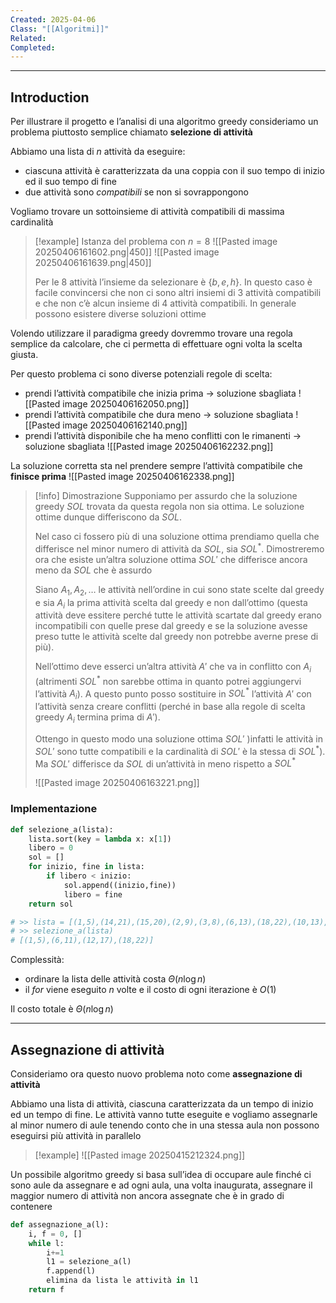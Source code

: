 ```yaml
---
Created: 2025-04-06
Class: "[[Algoritmi]]"
Related: 
Completed:
---
```

---
## Introduction
Per illustrare il progetto e l’analisi di una algoritmo greedy consideriamo un problema piuttosto semplice chiamato **selezione di attività**

Abbiamo una lista di $n$ attività da eseguire:
- ciascuna attività è caratterizzata da una coppia con il suo tempo di inizio ed il suo tempo di fine
- due attività sono *compatibili* se non si sovrappongono

Vogliamo trovare un sottoinsieme di attività compatibili di massima cardinalità

>[!example]
>Istanza del problema con $n=8$
>![[Pasted image 20250406161602.png|450]]
>![[Pasted image 20250406161639.png|450]]
>
>Per le $8$ attività l’insieme da selezionare è $\{b,e,h\}$. In questo caso è facile convincersi che non ci sono altri insiemi di $3$ attività compatibili e che non c’è alcun insieme di $4$ attività compatibili. In generale possono esistere diverse soluzioni ottime

Volendo utilizzare il paradigma greedy dovremmo trovare una regola semplice da calcolare, che ci permetta di effettuare ogni volta la scelta giusta.

Per questo problema ci sono diverse potenziali regole di scelta:
- prendi l’attività compatibile che inizia prima → soluzione sbagliata
	![[Pasted image 20250406162050.png]]
- prendi l’attività compatibile che dura meno → soluzione sbagliata
	![[Pasted image 20250406162140.png]]
- prendi l’attività disponibile che ha meno conflitti con le rimanenti → soluzione sbagliata
	![[Pasted image 20250406162232.png]]

La soluzione corretta sta nel prendere sempre l’attività compatibile che **finisce prima**
![[Pasted image 20250406162338.png]]

>[!info] Dimostrazione
>Supponiamo per assurdo che la soluzione greedy $SOL$ trovata da questa regola non sia ottima. Le soluzione ottime dunque differiscono da $SOL$.
>
>Nel caso ci fossero più di una soluzione ottima prendiamo quella che differisce nel minor numero di attività da $SOL$, sia $SOL^*$. Dimostreremo ora che esiste un’altra soluzione ottima $SOL'$ che differisce ancora meno da $SOL$ che è assurdo
>
>Siano $A_{1},A_{2},\dots$ le attività nell’ordine in cui sono state scelte dal greedy e sia $A_{i}$ la prima attività scelta dal greedy e non dall’ottimo (questa attività deve essitere perché tutte le attività scartate dal greedy erano incompatibili con quelle prese dal greedy e se la soluzione avesse preso tutte le attività scelte dal greedy non potrebbe averne prese di più). 
>
>Nell’ottimo deve esserci un’altra attività $A'$ che va in conflitto con $A_{i}$ (altrimenti $SOL^*$ non sarebbe ottima in quanto potrei aggiungervi l’attività $A_{i}$). A questo punto posso sostituire in $SOL^*$ l’attività $A'$ con l’attività senza creare conflitti (perché in base alla regole di scelta greedy $A_{i}$ termina prima di $A'$).
>
>Ottengo in questo modo una soluzione ottima $SOL'$ )infatti le attività in $SOL'$ sono tutte compatibili e la cardinalità di $SOL'$ è la stessa di $SOL^*$). Ma $SOL'$ differisce da $SOL$ di un’attività in meno rispetto a $SOL^*$
>
>![[Pasted image 20250406163221.png]]

### Implementazione

```python
def selezione_a(lista):
	lista.sort(key = lambda x: x[1])
	libero = 0
	sol = []
	for inizio, fine in lista:
		if libero < inizio:
			sol.append((inizio,fine))
			libero = fine
	return sol

# >> lista = [(1,5),(14,21),(15,20),(2,9),(3,8),(6,13),(18,22),(10,13),(12,17),(16,19)]
# >> selezione_a(lista)
# [(1,5),(6,11),(12,17),(18,22)]
```
Complessità:
- ordinare la lista delle attività costa $\Theta(n\log n)$
- il $for$ viene eseguito $n$ volte e il costo di ogni iterazione è $O(1)$

Il costo totale è $\Theta(n\log n)$

---
## Assegnazione di attività
Consideriamo ora questo nuovo problema noto come **assegnazione di attività**

Abbiamo una lista di attività, ciascuna caratterizzata da un tempo di inizio ed un tempo di fine. Le attività vanno tutte eseguite e vogliamo assegnarle al minor numero di aule tenendo conto che in una stessa aula non possono eseguirsi più attività in parallelo

>[!example]
>![[Pasted image 20250415212324.png]]

Un possibile algoritmo greedy si basa sull’idea di occupare aule finché ci sono aule da assegnare e ad ogni aula, una volta inaugurata, assegnare il maggior numero di attività non ancora assegnate che è in grado di contenere

```python
def assegnazione_a(l):
	i, f = 0, []
	while l:
		i+=1
		l1 = selezione_a(l)
		f.append(l)
		elimina da lista le attività in l1
	return f
```